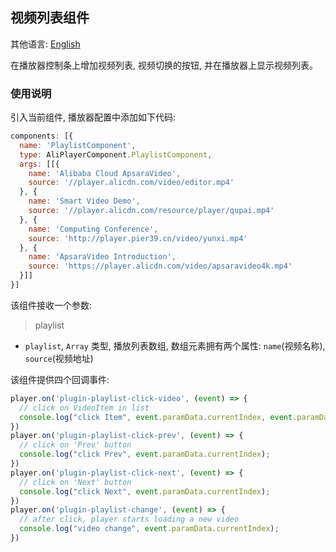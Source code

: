 ## 视频列表组件

其他语言: [English](https://github.com/aliyunvideo/AliyunPlayer_Web/blob/master/customComponents/src/components/PlaylistComponent/README.md)

在播放器控制条上增加视频列表, 视频切换的按钮, 并在播放器上显示视频列表。

### 使用说明

引入当前组件, 播放器配置中添加如下代码:

```js
components: [{
  name: 'PlaylistComponent',
  type: AliPlayerComponent.PlaylistComponent,
  args: [[{
    name: 'Alibaba Cloud ApsaraVideo',
    source: '//player.alicdn.com/video/editor.mp4'
  }, {
    name: 'Smart Video Demo',
    source: '//player.alicdn.com/resource/player/qupai.mp4'
  }, {
    name: 'Computing Conference',
    source: 'http://player.pier39.cn/video/yunxi.mp4'
  }, {
    name: 'ApsaraVideo Introduction',
    source: 'https://player.alicdn.com/video/apsaravideo4k.mp4'
  }]]
}]
```

该组件接收一个参数:

> playlist

- `playlist`, `Array` 类型, 播放列表数组, 数组元素拥有两个属性: `name`(视频名称), `source`(视频地址)

该组件提供四个回调事件:

```js
player.on('plugin-playlist-click-video', (event) => {
  // click on VideoItem in list
  console.log("click Item", event.paramData.currentIndex, event.paramData.clickedIndex); 
})
player.on('plugin-playlist-click-prev', (event) => {
  // click on 'Prev' button
  console.log("click Prev", event.paramData.currentIndex); 
})
player.on('plugin-playlist-click-next', (event) => {
  // click on 'Next' button
  console.log("click Next", event.paramData.currentIndex); 
})
player.on('plugin-playlist-change', (event) => {
  // after click, player starts loading a new video
  console.log("video change", event.paramData.currentIndex); 
})
```